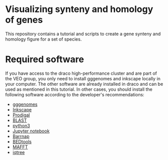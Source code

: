 # Visualizing synteny and homology of genes

This repository contains a tutorial and scripts to create a gene synteny and homology figure for a set of species. 

# Required software

If you have access to the draco high-performance cluster and are part of the VEO group, you only need to install gggenomes and inkscape locally in your computer. The other software are already installed in draco and can be used as mentioned in this tutorial. In other cases, you should install the following software according to the developer's recommendations:

- [gggenomes](https://github.com/thackl/gggenomes)
- [Inkscape](https://wiki.inkscape.org/wiki/Installing_Inkscape)
- [Prodigal](https://github.com/hyattpd/Prodigal) 
- [BLAST](https://ftp.ncbi.nlm.nih.gov/blast/executables/blast+/LATEST/)
- [python3](https://www.python.org/downloads/) 
- [Jupyter notebook](https://jupyter.org/install)
- [Barrnap](https://github.com/tseemann/barrnap)
- [BEDtools](https://bedtools.readthedocs.io/en/latest/index.html)
- [MAFFT](https://mafft.cbrc.jp/alignment/software/installation_without_root.html)
- [iqtree](http://www.iqtree.org/)

